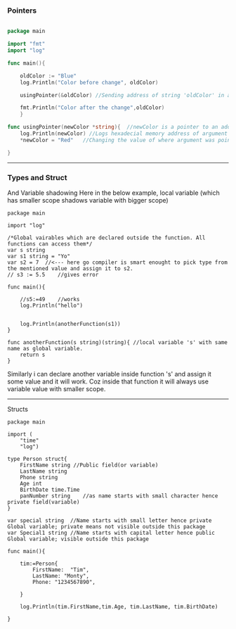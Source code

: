 ### Pointers
```main.go

package main

import "fmt"
import "log"

func main(){

	oldColor := "Blue"
	log.Println("Color before change", oldColor)

	usingPointer(&oldColor) //Sending address of string 'oldColor' in argument

	fmt.Println("Color after the change",oldColor)
	}

func usingPointer(newColor *string){  //newColor is a pointer to an address location which should store a string value
	log.Println(newColor) //Logs hexadecial memory address of argument in RAM; In our case physical address of 'oldColor' in RAM
	*newColor = "Red"	//Changing the value of where argument was pointing to.

}
```

---

### Types and Struct
And Variable shadowing 
Here in the below example, local variable (which has smaller scope shadows variable with bigger scope)
```
package main

import "log"

/*Global vairables which are declared outside the function. All functions can access them*/
var s string
var s1 string = "Yo"
var s2 = 7  //<--- here go compiler is smart enought to pick type from the mentioned value and assign it to s2.
// s3 := 5.5	//gives error

func main(){

	//s5:=49	//works
	log.Println("hello")

	
	log.Println(anotherFunction(s1))
}

func anotherFunction(s string)(string){ //local variable 's' with same name as global variable.
	return s
}
```

Similarly i can declare another variable inside function 's' and assign it some value and it will work. Coz inside that function it will always use variable value with smaller scope.

---
Structs
```
package main

import (
	"time"
	"log")

type Person struct{
	FirstName string //Public field(or variable)
	LastName string
	Phone string
	Age int
	BirthDate time.Time 
	panNumber string	//as name starts with small character hence private field(variable)
}

var special string	//Name starts with small letter hence private Global variable; private means not visible outside this package
var Special1 string	//Name starts with capital letter hence public Global variable; visible outside this package

func main(){

	tim:=Person{
		FirstName:  "Tim",
		LastName: "Monty",
		Phone: "1234567890",

	}

	log.Println(tim.FirstName,tim.Age, tim.LastName, tim.BirthDate)
	
}

```
